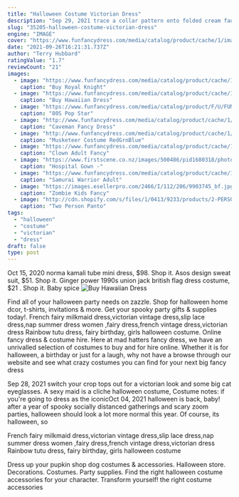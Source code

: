 ```yaml
---
title: "Halloween Costume Victorian Dress"
description: "Sep 29, 2021 trace a collar pattern onto folded cream faux fur; cut out. Trace a collar pattern onto folded contrasting cotton fabric for lining; cut out. Pin collar pieces with right sides together. Insert"
slug: "35205-halloween-costume-victorian-dress"
engine: "IMAGE"
cover: "https://www.funfancydress.com/media/catalog/product/cache/1/image/1200x/040ec09b1e35df139433887a97daa66f/S/A/SANC_3710.jpg"
date: "2021-09-26T16:21:31.737Z"
author: "Terry Hubbard"
ratingValue: "1.7"
reviewCount: "21"
images:
  - image: "https://www.funfancydress.com/media/catalog/product/cache/1/image/1200x/040ec09b1e35df139433887a97daa66f/S/A/SANC_3710.jpg"
    caption: "Buy Royal Knight"
  - image: "https://www.funfancydress.com/media/catalog/product/cache/1/image/1200x/040ec09b1e35df139433887a97daa66f/S/A/SANC_7709.jpg"
    caption: "Buy Hawaiian Dress"
  - image: "https://www.funfancydress.com/media/catalog/product/F/U/FUN2395.jpg"
    caption: "80S Pop Star"
  - image: "http://www.funfancydress.com/media/catalog/product/cache/1/image/1200x/040ec09b1e35df139433887a97daa66f/S/A/SANC_7351_b.jpg"
    caption: "Caveman Fancy Dress"
  - image: "http://www.funfancydress.com/media/catalog/product/cache/1/image/1200x/040ec09b1e35df139433887a97daa66f/S/A/SANC_4438_b.jpg"
    caption: "Musketeer Costume RedGrnBlue"
  - image: "https://www.funfancydress.com/media/catalog/product/cache/1/image/1200x/040ec09b1e35df139433887a97daa66f/S/A/SANC_3509_b.jpg"
    caption: "Clown Adult Fancy"
  - image: "https://www.firstscene.co.nz/images/500486/pid1680318/photos/PATIENT_edited.jpg"
    caption: "Hospital Gown -"
  - image: "https://www.funfancydress.com/media/catalog/product/cache/1/image/1200x/040ec09b1e35df139433887a97daa66f/S/A/SANC_5620.jpg"
    caption: "Samurai Warrior Adult"
  - image: "https://images.esellerpro.com/2466/I/112/206/9903745_bf.jpg"
    caption: "Zombie Kids Fancy"
  - image: "http://cdn.shopify.com/s/files/1/0413/9233/products/2-PERSON-PANTO-HORSE-3306_grande.jpeg?v=1421952209"
    caption: "Two Person Panto"
tags:
  - "halloween"
  - "costume"
  - "victorian"
  - "dress"
draft: false
type: post
---
```


Oct 15, 2020 norma kamali tube mini dress, $98. Shop it. Asos design sweat suit, $51. Shop it. Ginger power 1990s union jack british flag dress costume, $21 . Shop it. Baby spice
![Buy Hawaiian Dress](https://www.funfancydress.com/media/catalog/product/cache/1/image/1200x/040ec09b1e35df139433887a97daa66f/S/A/SANC_7709.jpg "Buy Hawaiian Dress")

Find all of your halloween party needs on zazzle. Shop for halloween home dcor, t-shirts, invitations &amp; more. Get your spooky party gifts &amp; supplies today!. French fairy milkmaid dress,victorian vintage dress,slip lace dress,nap summer dress women ,fairy dress,french vintage dress,victorian dress  Rainbow tutu dress, fairy birthday, girls halloween costume. Online fancy dress &amp; costume hire. Here at mad hatters fancy dress, we have an unrivalled selection of costumes to buy and for hire online. Whether it is for halloween, a birthday or just for a laugh, why not have a browse through our website and see what crazy costumes you can find for your next big fancy dress
<!--inArticleAds-->

<!--galleryOne-->

Sep 28, 2021 switch your crop tops out for a victorian look and some big cat eyeglasses.  A sexy maid is a cliche halloween costume, Costume notes: if you're going to dress as the iconicOct 04, 2021 halloween is back, baby! after a year of spooky socially distanced gatherings and scary zoom parties, halloween should look a lot more normal this year. Of course, its halloween, so
<!--inArticleAds-->

<!--galleryTwo-->

French fairy milkmaid dress,victorian vintage dress,slip lace dress,nap summer dress women ,fairy dress,french vintage dress,victorian dress  Rainbow tutu dress, fairy birthday, girls halloween costume
<!--galleryThree-->

Dress up your pupkin shop dog costumes & accessories. Halloween store. Decorations. Costumes. Party supplies. Find the right halloween costume accessories for your character. Transform yourself! the right costume accessories